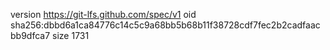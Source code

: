 version https://git-lfs.github.com/spec/v1
oid sha256:dbbd6a1ca84776c14c5c9a68bb5b68b11f38728cdf7fec2b2cadfaacbb9dfca7
size 1731
